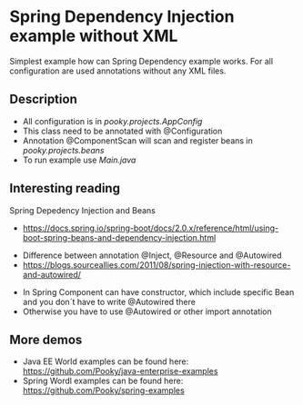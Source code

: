 Spring Dependency Injection example without XML
======================================

Simplest example how can Spring Dependency example works. 
For all configuration are used annotations without any XML files.

Description
-------------------
* All configuration is in *pooky.projects.AppConfig*
* This class need to be annotated with @Configuration 
* Annotation @ComponentScan will scan and register beans in *pooky.projects.beans*
* To run example use *Main.java*

Interesting reading
----------------------

Spring Depedency Injection and Beans
- https://docs.spring.io/spring-boot/docs/2.0.x/reference/html/using-boot-spring-beans-and-dependency-injection.html

* Difference between annotation @Inject, @Resource and @Autowired
* https://blogs.sourceallies.com/2011/08/spring-injection-with-resource-and-autowired/ 

- In Spring Component can have constructor, which include specific Bean and you don´t have to write @Autowired there
- Otherwise you have to use @Autowired or other import annotation

More demos
-------------------

* Java EE World examples can be found here: https://github.com/Pooky/java-enterprise-examples
* Spring Wordl examples can be found here: https://github.com/Pooky/spring-examples
 
  
